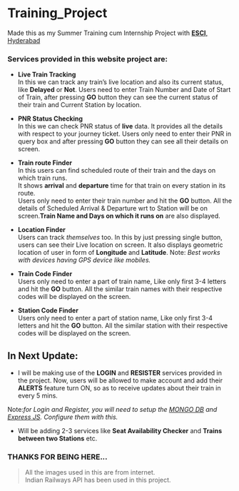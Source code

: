 # Training_Project
Made this as my Summer Training cum Internship Project with [**ESCI**, Hyderabad](http://www.escihyd.org/)

### Services provided in this website project are:
* **Live Train Tracking**  
  In this we can track any train’s live location and also its current status, like __Delayed__ or __Not__.
  Users need to enter Train Number and Date of Start of Train, after pressing **GO** button they can see the current status of their train   and Current Station by location.

* **PNR Status Checking**  
  In this we can check PNR status of __live__ data. It provides all the details with respect to your journey ticket.
  Users only need to enter their PNR in query box and after pressing **GO** button they can see all their details on screen.

* **Train route Finder**  
  In this users can find scheduled route of their train and the days on which train runs.  
  It shows **arrival** and **departure** time for that train on every station in its route.  
  Users only need to enter their train number and hit the **GO** button. All the details of Scheduled Arrival & Departure wrt to Station     will   be on screen.**Train Name and Days on which it runs on** are also displayed.

* **Location Finder**  
  Users can track _themselves_ too. In this by just pressing single button, users can see their Live location on screen.
  It also displays geometric location of user in form of **Longitude** and **Latitude**.
  Note: _Best works with devices having GPS device like mobiles._

* **Train Code Finder**  
  Users only need to enter a part of train name, Like only first 3-4 letters and hit the **GO** button.
  All the similar train names  with their respective codes will be displayed on the screen.
  
* **Station Code Finder**  
  Users only need to enter a part of station name, Like only first 3-4 letters and hit the **GO** button.
  All the similar station with their respective codes will be displayed on the screen.
  
## In Next Update:

* I will be making use of the **LOGIN** and **RESISTER** services provided in the project.
  Now, users will be allowed to make account and add their **ALERTS** feature turn ON, so as to receive updates about their train in       every 5 mins.

Note:_for Login and Register, you will need to setup the [MONGO DB](https://www.mongodb.com/) and [Express JS](https://expressjs.com/). Configure them with this._

* Will be adding 2-3 services like **Seat Availability Checker** and **Trains between two Stations** etc.

### THANKS FOR BEING HERE...

> All the images used in this are from internet.  
>Indian Railways API has been used in this project.




